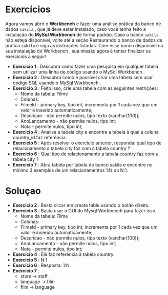 # Exercícios 
Agora vamos abrir o **Workbench** e fazer uma análise prática do banco de dados `sakila` , que já deve estar instalado, caso você tenha feito a instalação do **MySql Workbench** de forma padrão. Caso o banco `sakila` não esteja disponível, volte até a seção Restaurando o banco de dados de prática `sakila` e siga as instruções listadas. Com esse banco disponível na sua instalação do Workbench , sua missão agora é tentar finalizar os exercícios a seguir!

- **Exercício 1** : Descubra como fazer uma pesquisa em qualquer tabela sem utilizar uma linha de código usando o MySql Workbench .
- **Exercício 2** : Descubra como é possível criar uma tabela sem usar código SQL usando o MySql Workbench .
- **Exercício 3** : Feito isso, crie uma tabela com as seguintes restrições:
  - Nome da tabela: Filme
  - Colunas:
  - FilmeId - primary key, tipo int, incrementa por 1 cada vez que um valor é inserido automaticamente;
  - Descricao - não permite nulos, tipo texto (varchar(100));
  - AnoLancamento - não permite nulos, tipo int;
  - Nota - permite nulos, tipo int;
- **Exercício 4** : Analise a tabela city e encontre a tabela à qual a coluna country_id faz referência.
- **Exercício 5** : Após resolver o exercício anterior, responda: qual tipo de relacionamento a tabela city faz com a tabela country ?
- **Exercício 6** : Qual tipo de relacionamento a tabela country faz com a tabela city ?
- **Exercício 7** : Abra tabela por tabela do banco sakila e encontre no mínimo 3 exemplos de um relacionamentos 1:N ou N:1.



# Soluçao
- **Exercício 2** : Basta clicar em create table usando o botão direito.
- **Exercício 3** : Basta usar o GUI do Mysql Workbench para fazer isso.
  - Nome da tabela: Filme
  - Colunas:
  - FilmeId - primary key, tipo int, incrementa por 1 cada vez que um valor é inserido automaticamente;
  - Descricao - não permite nulos, tipo texto (varchar(100));
  - AnoLancamento - não permite nulos, tipo int;
  - Nota - permite nulos, tipo int;
- **Exercício 4** : Ela faz referência à tabela country.
- **Exercício 5** : N:1
- **Exercício 6** : Resposta: 1:N
- **Exercício 7** :
  - store -> staff
  - language -> film
  - film -> language
